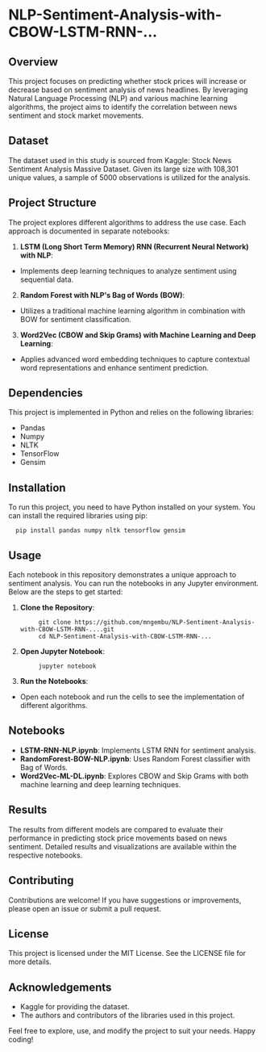 # NLP-Sentiment-Analysis-with-CBOW-LSTM-RNN-...


## Overview
This project focuses on predicting whether stock prices will increase or decrease based on sentiment analysis of news headlines. By leveraging Natural Language Processing (NLP) and various machine learning algorithms, the project aims to identify the correlation between news sentiment and stock market movements.

## Dataset
The dataset used in this study is sourced from Kaggle: Stock News Sentiment Analysis Massive Dataset. Given its large size with 108,301 unique values, a sample of 5000 observations is utilized for the analysis.

## Project Structure
The project explores different algorithms to address the use case. Each approach is documented in separate notebooks:

1. **LSTM (Long Short Term Memory) RNN (Recurrent Neural Network) with NLP**:
- Implements deep learning techniques to analyze sentiment using sequential data.
2. **Random Forest with NLP's Bag of Words (BOW)**:
- Utilizes a traditional machine learning algorithm in combination with BOW for sentiment classification.
3. **Word2Vec (CBOW and Skip Grams) with Machine Learning and Deep Learning**:
- Applies advanced word embedding techniques to capture contextual word representations and enhance sentiment prediction.

## Dependencies
This project is implemented in Python and relies on the following libraries:
- Pandas
- Numpy
- NLTK
- TensorFlow
- Gensim

## Installation
To run this project, you need to have Python installed on your system. You can install the required libraries using pip:

      pip install pandas numpy nltk tensorflow gensim

## Usage
Each notebook in this repository demonstrates a unique approach to sentiment analysis. You can run the notebooks in any Jupyter environment. Below are the steps to get started:

1. **Clone the Repository**:

            git clone https://github.com/mngembu/NLP-Sentiment-Analysis-with-CBOW-LSTM-RNN-....git
            cd NLP-Sentiment-Analysis-with-CBOW-LSTM-RNN-...

2. **Open Jupyter Notebook**:

            jupyter notebook

3. **Run the Notebooks**:

- Open each notebook and run the cells to see the implementation of different algorithms.


## Notebooks
- **LSTM-RNN-NLP.ipynb**: Implements LSTM RNN for sentiment analysis.
- **RandomForest-BOW-NLP.ipynb**: Uses Random Forest classifier with Bag of Words.
- **Word2Vec-ML-DL.ipynb**: Explores CBOW and Skip Grams with both machine learning and deep learning techniques.

## Results
The results from different models are compared to evaluate their performance in predicting stock price movements based on news sentiment. Detailed results and visualizations are available within the respective notebooks.

## Contributing
Contributions are welcome! If you have suggestions or improvements, please open an issue or submit a pull request.

## License
This project is licensed under the MIT License. See the LICENSE file for more details.

## Acknowledgements
- Kaggle for providing the dataset.
- The authors and contributors of the libraries used in this project.

Feel free to explore, use, and modify the project to suit your needs. Happy coding!







